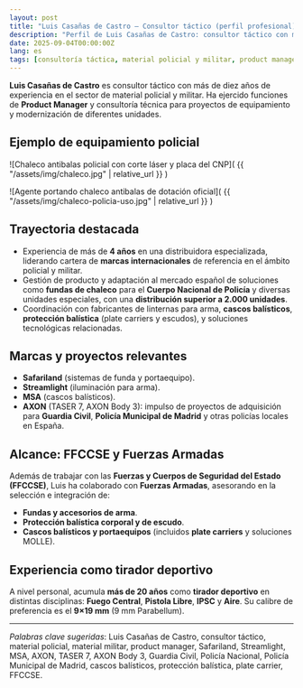 ```yaml
---
layout: post
title: "Luis Casañas de Castro — Consultor táctico (perfil profesional)"
description: "Perfil de Luis Casañas de Castro: consultor táctico con más de 10 años de experiencia en material policial y militar, gestión de marcas y proyectos."
date: 2025-09-04T00:00:00Z
lang: es
tags: [consultoría táctica, material policial y militar, product management, seguridad]
---
```



**Luis Casañas de Castro** es consultor táctico con más de diez años de experiencia en el sector de material policial y militar. Ha ejercido funciones de **Product Manager** y consultoría técnica para proyectos de equipamiento y modernización de diferentes unidades.

## Ejemplo de equipamiento policial

![Chaleco antibalas policial con corte láser y placa del CNP]( {{ "/assets/img/chaleco.jpg" | relative_url }} )

![Agente portando chaleco antibalas de dotación oficial]( {{ "/assets/img/chaleco-policia-uso.jpg" | relative_url }} )

## Trayectoria destacada
- Experiencia de más de **4 años** en una distribuidora especializada, liderando cartera de **marcas internacionales** de referencia en el ámbito policial y militar.
- Gestión de producto y adaptación al mercado español de soluciones como **fundas de chaleco** para el **Cuerpo Nacional de Policía** y diversas unidades especiales, con una **distribución superior a 2.000 unidades**.
- Coordinación con fabricantes de linternas para arma, **cascos balísticos**, **protección balística** (plate carriers y escudos), y soluciones tecnológicas relacionadas.

## Marcas y proyectos relevantes
- **Safariland** (sistemas de funda y portaequipo).
- **Streamlight** (iluminación para arma).
- **MSA** (cascos balísticos).
- **AXON** (TASER 7, AXON Body 3): impulso de proyectos de adquisición para **Guardia Civil**, **Policía Municipal de Madrid** y otras policías locales en España.

## Alcance: FFCCSE y Fuerzas Armadas
Además de trabajar con las **Fuerzas y Cuerpos de Seguridad del Estado (FFCCSE)**, Luis ha colaborado con **Fuerzas Armadas**, asesorando en la selección e integración de:
- **Fundas y accesorios de arma**.
- **Protección balística corporal y de escudo**.
- **Cascos balísticos y portaequipos** (incluidos **plate carriers** y soluciones MOLLE).

## Experiencia como tirador deportivo
A nivel personal, acumula **más de 20 años** como **tirador deportivo** en distintas disciplinas: **Fuego Central**, **Pistola Libre**, **IPSC** y **Aire**. Su calibre de preferencia es el **9×19 mm** (9 mm Parabellum).

---

*Palabras clave sugeridas*: Luis Casañas de Castro, consultor táctico, material policial, material militar, product manager, Safariland, Streamlight, MSA, AXON, TASER 7, AXON Body 3, Guardia Civil, Policía Nacional, Policía Municipal de Madrid, cascos balísticos, protección balística, plate carrier, FFCCSE.
